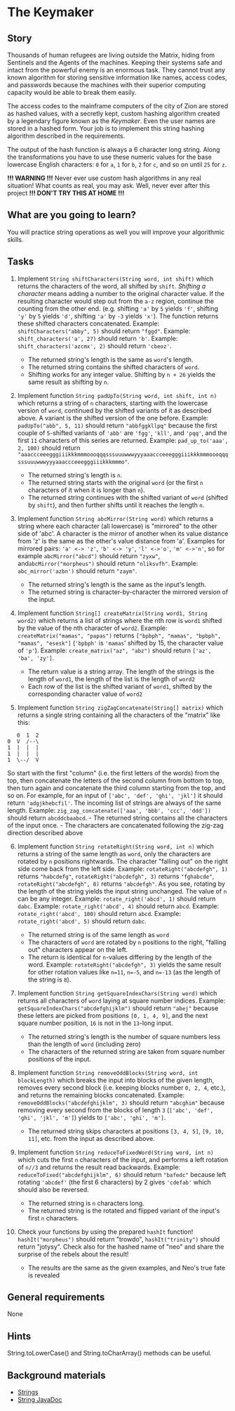# The Keymaker

## Story

Thousands of human refugees are living outside the Matrix, hiding from
Sentinels and the Agents of the machines. Keeping their systems safe and
intact from the powerful enemy is an enormous task. They cannot trust
any known algorithm for storing sensitive information like names, access
codes, and passwords because the machines with their superior computing
capacity would be able to break them easily.

The access codes to the mainframe computers of the city of Zion are
stored as hashed values, with a secretly kept, custom hashing algorithm
created by a legendary figure known as the _Keymaker_. Even the user names
are stored in a hashed form. Your job is to implement this string
hashing algorithm described in the requirements.

The output of the hash function is always a 6 character long string.
Along the transformations you have to use these numeric values for the
base lowercase English characters: `0` for `a`, `1` for `b`, `2` for
`c`, and so on until `25` for `z`.

**!!! WARNING !!!**
Never ever use custom hash algorithms in any real situation!
What counts as real, you may ask. Well, never ever after this project
**!!! DON'T TRY THIS AT HOME !!!**

## What are you going to learn?

You will practice string operations as well you will improve your
algorithmic skills.

## Tasks

1. Implement `String shiftCharacters(String word, int shift)` which returns the characters of the word, all shifted by `shift`. _Shifting a character_ means adding a number to the original character value. If the resulting character would step out from the `a-z` region, continue the counting from the other end. (e.g. shifting `'a'` by `5` yields `'f'`, shifting `'y'` by `5` yields `'d'`, shifting `'a'` by `-3` yields `'x'`). The function returns these shifted characters concatenated. Example: `shiftCharacters("abby", 5)` should return `"fggd"`. Example: `shift_characters('a', 27)` should return `'b'`. Example: `shift_characters('azcmx', 2)` should return `'cbeoz'`.
    - The returned string's length is the same as `word`'s length.
    - The returned string contains the shifted characters of `word`.
    - Shifting works for any integer value. Shifting by `n + 26` yields the same result as shifting by `n`.

2. Implement function `String padUpTo(String word, int shift, int n)` which returns a string of `n` characters, starting with the lowercase version of `word`, continued by the shifted variants of it as described above. A variant is the shifted version of the one before. Example: `padUpTo("abb", 5, 11)` should return `"abbfggkllpq"` because the first couple of `5`-shifted variants of `'abb'` are `'fgg'`, `'kll'`, and `'pqq'`, and the first `11` characters of this series are returned. Example: `pad_up_to('aaa', 2, 100)` should return `"aaaccceeegggiiikkkmmmoooqqqsssuuuwwwyyyaaaccceeegggiiikkkmmmoooqqqsssuuuwwwyyyaaaccceeegggiiikkkmmmo"`.
    - The returned string's length is `n`.
    - The returned string starts with the original `word` (or the first `n` characters of it when it is longer than `n`).
    - The returned string continues with the shifted variant of `word` (shifted by `shift`), and then further shifts until it reaches the length `n`.

3. Implement function `String abcMirror(String word)` which returns a string where each character (all lowercase) is "mirrored" to the other side of 'abc'. A character is the mirror of another when its value distance from 'z' is the same as the other's value distance from 'a'. Examples for mirrored pairs: `'a' <-> 'z'`, `'b' <-> 'y'`, `'l' <->'o'`, `'m' <->'n'`, so for example `abcMirror("abcd")` should return `"zyxw"`, and`abcMirror("morpheus")` should return `"nliksvfh"`. Example: `abc_mirror('azbn')` should return `"zaym"`.
    - The returned string's length is the same as the input's length.
    - The returned string is character-by-character the mirrored version of the input.

4. Implement function `String[] createMatrix(String word1, String word2)` which returns a list of strings where the nth row is `word1` shifted by the value of the nth character of `word2`. Example: `createMatrix("mamas", "papas")` returns `["bpbph", "mamas", "bpbph", "mamas", "esesk"]` (`'bpbph'` is `'mamas`' shifted by 15, the character value of `'p'`). Example: `create_matrix("az", "abz")` should return `['az', 'ba', 'zy']`.
    - The return value is a string array. The length of the strings is the length of `word1`, the length of the list is the length of `word2`
    - Each row of the list is the shifted variant of `word1`, shifted by the corresponding character value of `word2`

5. Implement function `String zigZagConcatenate(String[] matrix)` which returns a single string
containing all the characters of the "matrix" like this:
```
   0  1  2
0  V  /--\
1  |  |  |
1  |  |  |
1  \--/  V
```
So start with the first "column" (i.e. the first letters of the words) from the top,
then concatenate the letters of the second column from bottom to top, then turn again
and concatenate the third column starting from the top, and so on. For example,
for an input of `['abc', 'def', 'ghi', 'jkl']` it should return `'adgjkhebcfil'`.
The incoming list of strings are always of the same length.
Example: `zig_zag_concatenate(['aaa', 'bbb', 'ccc', 'ddd'])` should return `abcddcbaabcd`.
    - The returned string contains all the characters of the input once.
    - The characters are concatenated following the zig-zag direction described above

6. Implement function `String rotateRight(String word, int n)` which returns a string of the same length as `word`, only the characters are rotated by `n` positions rightwards. The character "falling out" on the right side come back from the left side. Example: `rotateRight("abcdefgh", 1)` returns `"habcdefg"`, `rotateRight("abcdefgh", 3)` returns `"fghabcde"`, `rotateRight("abcdefgh", 8)` returns `"abcdefgh"`. As you see, rotating by the length of the string yields the input string unchanged. The value of `n` can be any integer. Example: `rotate_right('abcd', 1)` should return `dabc`. Example: `rotate_right('abcd', 4)` should return `abcd`. Example: `rotate_right('abcd', 100)` should return `abcd`. Example: `rotate_right('abcd', 5)` should return `dabc`.
    - The returned string is of the same length as `word`
    - The characters of `word` are rotated by `n` positions to the right, "falling out" characters appear on the left.
    - The return is identical for `n`-values differing by the length of the word. Example: `rotateRight("abcdefgh", 3)` yields the same result for other rotation values like `n=11`, `n=-5`, and `n=-13` (as the length of the string is `8`).

7. Implement function `String getSquareIndexChars(String word)` which returns all characters of `word` laying at square number indices. Example: `getSquareIndexChars("abcdefghijklm")` should return `"abej"` because these letters are picked from positions `[0, 1, 4, 9]`, and the next square number position, `16` is not in the `13`-long input.
    - The returned string's length is the number of square numbers less than the length of `word` (including zero)
    - The characters of the returned string are taken from square number positions of the input.

8. Implement function `String removeOddBlocks(String word, int blockLength)` which breaks the input into blocks of the given length, removes every second block (i.e. keeping blocks number `0, 2, 4`, etc.), and returns the remaining blocks concatenated. Example: `removeOddBlocks("abcdefghijklm", 3)` should return `"abcghim"` because removing every second from the blocks of length `3` (`['abc', 'def', 'ghi', 'jkl', 'm']`) yields to `['abc', 'ghi', 'm']`.
    - The returned string skips characters at positions `[3, 4, 5]`, `[9, 10, 11]`, etc. from the input as described above.

9. Implement function `String reduceToFixedWord(String word, int n)` which cuts the first `n` characters of the input, and performs a left rotation of `n//3` and returns the result read backwards. Example: `reduceToFixed("abcdefghijklm", 6)` should return `"bafedc"` because left rotating `'abcdef'` (the first 6 characters) by 2 gives `'cdefab'` which should also be reversed.
    - The returned string is `n` characters long.
    - The returned string is the rotated and flipped variant of the input's first `n` characters.

10. Check your functions by using the prepared `hashIt` function! `hashIt("morpheus")` should return "trowdo", `hashIt("trinity")` should return "jotysy". Check also for the hashed name of "neo" and share the surprise of the rebels about the result!
    - The results are the same as the given examples, and Neo's true fate is revealed

## General requirements

None

## Hints

String.toLowerCase() and String.toCharArray() methods can be useful.


## Background materials

- <i class="far fa-exclamation"></i> [Strings](https://docs.oracle.com/javase/tutorial/java/data/strings.html)
- <i class="far fa-book-open"></i> [String JavaDoc](https://docs.oracle.com/javase/7/docs/api/java/lang/String.html)

